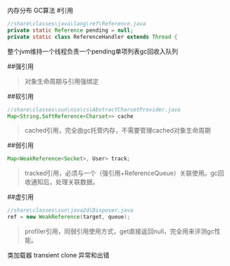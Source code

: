 内存分布
GC算法
#引用
```java
//share\classes\java\lang\ref\Reference.java
private static Reference pending = null;
private static class ReferenceHandler extends Thread {
```
整个jvm维持一个线程负责一个pending单项列表gc回收入队列

##强引用
>对象生命周期与引用强绑定

##软引用
```java
//share\classes\sun\nio\cs\AbstractCharsetProvider.java
Map<String,SoftReference<Charset>> cache
```

>cached引用，完全由gc托管内存，不需要管理cached对象生命周期

##弱引用
```java
Map<WeakReference<Socket>, User> track;
```

>tracked引用，必须与一个（强引用+ReferenceQueue）关联使用。gc回收通知后，处理关联数据。

##虚引用
```java
//share\classes\sun\java2d\Disposer.java
ref = new WeakReference(target, queue);
```

> profiler引用，同弱引用使用方式，get直接返回null，完全用来评测gc性能。


类加载器
transient
clone
异常和出错


